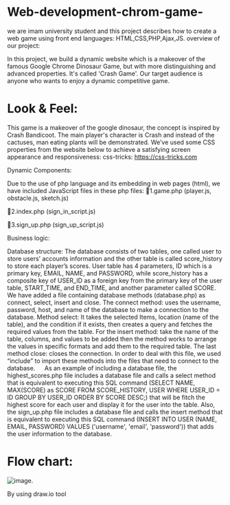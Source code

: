 # Web-development-chrom-game-
we are imam university student and this project describes how to create a web game using front end languages: HTML,CSS,PHP,Ajax,JS.
overview of our project:

In this project, we build a dynamic website which is a makeover of the famous Google Chrome Dinosaur Game, but with more distinguishing and advanced properties. It's called 'Crash Game'. Our target audience is anyone who wants to enjoy a dynamic competitive game.

# Look & Feel:

This game is a makeover of the google dinosaur, the concept is inspired by Crash Bandicoot. The main player's character is Crash and instead of the cactuses, man eating plants will be demonstrated. We’ve used some CSS properties from the website below to achieve a satisfying screen appearance and responsiveness: css-tricks: https://css-tricks.com

Dynamic Components:

Due to the use of php language and its embedding in web pages (html), we have included JavaScript files in these php files: 1.game.php (player.js, obstacle.js, sketch.js)

2.index.php (sign_in_script.js)

3.sign_up.php (sign_up_script.js)

Business logic:

Database structure: The database consists of two tables, one called user to store users’ accounts information and the other table is called score_history to store each player’s scores. User table has 4 parameters, ID which is a primary key, EMAIL, NAME, and PASSWORD, while score_history has a composite key of USER_ID as a foreign key from the primary key of the user table, START_TIME, and END_TIME, and another parameter called SCORE. We have added a file containing database methods (database.php) as connect, select, insert and close. The connect method: uses the username, password, host, and name of the database to make a connection to the database. Method select: It takes the selected Items, location (name of the table), and the condition if it exists, then creates a query and fetches the required values from the table. For the insert method: take the name of the table, columns, and values to be added then the method works to arrange the values in specific formats and add them to the required table. The last method close: closes the connection. In order to deal with this file, we used “include” to import these methods into the files that need to connect to the database.   As an example of including a database file, the highest_scores.php file includes a database file and calls a select method that is equivalent to executing this SQL command (SELECT NAME, MAX(SCORE) as SCORE FROM SCORE_HISTORY, USER WHERE USER_ID = ID GROUP BY USER_ID ORDER BY SCORE DESC;) that will be fitch the highest score for each user and display it for the user into the table. Also, the sign_up.php file includes a database file and calls the insert method that is equivalent to executing this SQL command (INSERT INTO USER (NAME, EMAIL, PASSWORD) VALUES ('username', 'email', 'password')) that adds the user information to the database.
# Flow chart:
![image](https://user-images.githubusercontent.com/93717241/167278709-1cd58bf9-cd3c-4ce8-a1be-b72ceea75c53.png).

By using draw.io tool
